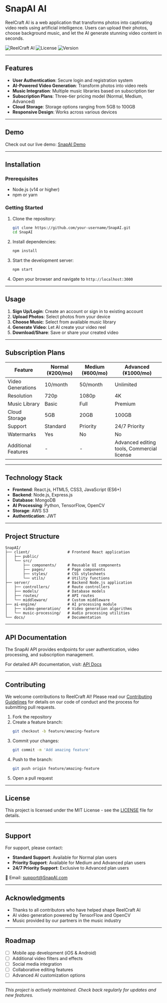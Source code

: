 # SnapAI AI

ReelCraft AI is a web application that transforms photos into captivating video reels using artificial intelligence. Users can upload their photos, choose background music, and let the AI generate stunning video content in seconds.

![ReelCraft AI](https://img.shields.io/badge/ReelCraft-AI-brightgreen) ![License](https://img.shields.io/badge/License-MIT-blue) ![Version](https://img.shields.io/badge/Version-1.0.0-orange)

---

## Features

- **User Authentication**: Secure login and registration system  
- **AI-Powered Video Generation**: Transform photos into video reels  
- **Music Integration**: Multiple music libraries based on subscription tier  
- **Subscription Plans**: Three-tier pricing model (Normal, Medium, Advanced)  
- **Cloud Storage**: Storage options ranging from 5GB to 100GB  
- **Responsive Design**: Works across various devices  

---

## Demo

Check out our live demo: [SnapAI Demo](https://SnapAI-ai-demo.com)

---

## Installation

### Prerequisites
- Node.js (v14 or higher)  
- npm or yarn  

### Getting Started

1. Clone the repository:
   ```bash
   git clone https://github.com/your-username/SnapAI.git
   cd SnapAI
   ```

2. Install dependencies:
   ```bash
   npm install
   ```

3. Start the development server:
   ```bash
   npm start
   ```

4. Open your browser and navigate to `http://localhost:3000`

---

## Usage

1. **Sign Up/Login**: Create an account or sign in to existing account
2. **Upload Photos**: Select photos from your device
3. **Choose Music**: Select from available music library
4. **Generate Video**: Let AI create your video reel
5. **Download/Share**: Save or share your created video

---

## Subscription Plans

| Feature             | Normal (¥200/mo) | Medium (¥600/mo) | Advanced (¥1000/mo)                        |
| ------------------- | ---------------- | ---------------- | ------------------------------------------ |
| Video Generations   | 10/month         | 50/month         | Unlimited                                  |
| Resolution          | 720p             | 1080p            | 4K                                         |
| Music Library       | Basic            | Full             | Premium                                    |
| Cloud Storage       | 5GB              | 20GB             | 100GB                                      |
| Support             | Standard         | Priority         | 24/7 Priority                              |
| Watermarks          | Yes              | No               | No                                         |
| Additional Features | -                | -                | Advanced editing tools, Commercial license |

---

## Technology Stack

* **Frontend**: React.js, HTML5, CSS3, JavaScript (ES6+)
* **Backend**: Node.js, Express.js
* **Database**: MongoDB
* **AI Processing**: Python, TensorFlow, OpenCV
* **Storage**: AWS S3
* **Authentication**: JWT

---

## Project Structure

```
SnapAI/
├── client/                 # Frontend React application
│   ├── public/
│   └── src/
│       ├── components/     # Reusable UI components
│       ├── pages/          # Page components
│       ├── styles/         # CSS stylesheets
│       └── utils/          # Utility functions
├── server/                 # Backend Node.js application
│   ├── controllers/        # Route controllers
│   ├── models/             # Database models
│   ├── routes/             # API routes
│   └── middleware/         # Custom middleware
├── ai-engine/              # AI processing module
│   ├── video-generation/   # Video generation algorithms
│   └── music-processing/   # Audio processing utilities
└── docs/                   # Documentation
```

---

## API Documentation

The SnapAI API provides endpoints for user authentication, video processing, and subscription management.

For detailed API documentation, visit: [API Docs](https://SnapAI-demo.com/api/docs)

---

## Contributing

We welcome contributions to ReelCraft AI! Please read our [Contributing Guidelines](CONTRIBUTING.md) for details on our code of conduct and the process for submitting pull requests.

1. Fork the repository
2. Create a feature branch:
   ```bash
   git checkout -b feature/amazing-feature
   ```
3. Commit your changes:
   ```bash
   git commit -m 'Add amazing feature'
   ```
4. Push to the branch:
   ```bash
   git push origin feature/amazing-feature
   ```
5. Open a pull request

---

## License

This project is licensed under the MIT License - see the [LICENSE](LICENSE) file for details.

---

## Support

For support, please contact:

* **Standard Support**: Available for Normal plan users
* **Priority Support**: Available for Medium and Advanced plan users
* **24/7 Priority Support**: Exclusive to Advanced plan users

📧 Email: [support@SnapAI.com](mailto:support@SnapAI.com)

---

## Acknowledgments

* Thanks to all contributors who have helped shape ReelCraft AI
* AI video generation powered by TensorFlow and OpenCV
* Music provided by our partners in the music industry

---

## Roadmap

* [ ] Mobile app development (iOS & Android)
* [ ] Additional video filters and effects
* [ ] Social media integration
* [ ] Collaborative editing features
* [ ] Advanced AI customization options

---

*This project is actively maintained. Check back regularly for updates and new features.*
